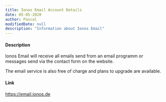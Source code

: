 ```yaml
---
title: Ionos Email Account Details
date: 05-05-2020
author: Pascal
modifiedDate: null
description: "Information about Ionos Email"
---
```


<h4>Description</h4>
									<p>
										Ionos Email will receive all emails send from an email programm or messages send
										via the contact form on the website.
									</p>
									<p>The email service is also free of charge and plans to upgrade are available.</p>
									<h4>Link</h4>
									<a href="https://email.ionos.de" class="text-info lead"
										target="_blank">https://email.ionos.de</a>